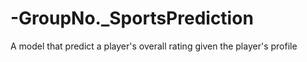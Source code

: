 # -GroupNo._SportsPrediction
A model that predict a player's overall rating given the player's profile
